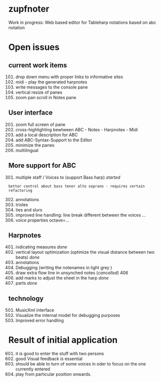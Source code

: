 # zupfnoter

Work in progress: Web based editor for Tableharp notations based on abc
notation

# Open issues

## current work items

101. drop down menu with proper links to informative sites
102. midi - play the generated harpnotes
103. write messages to the console pane
104. vertical resize of panes
105. zoom pan scroll in Notes pane

## User interface

201. zoom full screen of pane
202. cross-highlighting bewtween ABC - Notes - Harpnotes - Midi
203. add a local description for ABC
204. add ABC-Syntax-Support to the Editor
205. minimize the panes
206. multilingual

## More support for ABC

301. multiple staff / Voices to (support Bass harp) *started*

    better control about bass tenor alto soprano - requires certain
    refactoring
302. annotations
303. trioles
304. ties and slurs
305. improved line handling: line break different between the voices ...
306. voice properties octave=...

## Harpnotes

401. indicating measures *done*
402. vertical layout optimization (optimize the visual distance between
    two beats) *done*
403. annotations
404. Debugging (writing the notenames in light grey )
405. draw extra flow line in unsynched notes (*cancelled*) 406
406. add marks to adjust the sheet in the harp *done*
407. parts *done*

## technology

501. MusicXml interface
502. Visualize the internal model for debugging purposes
503. Improved error handling



# Result of initial application

601. it is good to enter the stuff with two persons
602. good Visual feedback is essential
603. should be able to turn of some voices in oder to focus on the one currently entered
604. play from particular position onwards.

